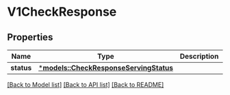 # V1CheckResponse

## Properties
Name | Type | Description | Notes
------------ | ------------- | ------------- | -------------
**status** | [***models::CheckResponseServingStatus**](CheckResponseServingStatus.md) |  | 

[[Back to Model list]](../README.md#documentation-for-models) [[Back to API list]](../README.md#documentation-for-api-endpoints) [[Back to README]](../README.md)


